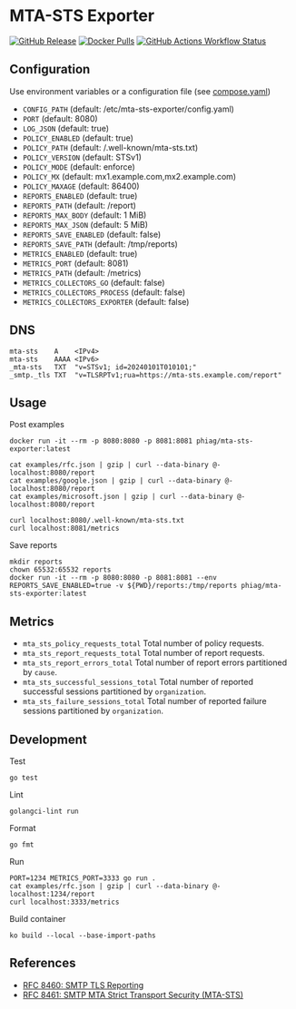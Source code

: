 # MTA-STS Exporter

[![GitHub Release](https://img.shields.io/github/v/release/phi-ag/mta-sts-exporter?style=for-the-badge)](https://github.com/phi-ag/mta-sts-exporter/releases/latest)
[![Docker Pulls](https://img.shields.io/docker/pulls/phiag/mta-sts-exporter?style=for-the-badge)](https://hub.docker.com/r/phiag/mta-sts-exporter)
[![GitHub Actions Workflow Status](https://img.shields.io/github/actions/workflow/status/phi-ag/mta-sts-exporter/check.yml?style=for-the-badge&label=Check)](https://github.com/phi-ag/mta-sts-exporter/actions)

## Configuration

Use environment variables or a configuration file (see [compose.yaml](compose.yaml))

- `CONFIG_PATH` (default: /etc/mta-sts-exporter/config.yaml)
- `PORT` (default: 8080)
- `LOG_JSON` (default: true)
- `POLICY_ENABLED` (default: true)
- `POLICY_PATH` (default: /.well-known/mta-sts.txt)
- `POLICY_VERSION` (default: STSv1)
- `POLICY_MODE` (default: enforce)
- `POLICY_MX` (default: mx1.example.com,mx2.example.com)
- `POLICY_MAXAGE` (default: 86400)
- `REPORTS_ENABLED` (default: true)
- `REPORTS_PATH` (default: /report)
- `REPORTS_MAX_BODY` (default: 1 MiB)
- `REPORTS_MAX_JSON` (default: 5 MiB)
- `REPORTS_SAVE_ENABLED` (default: false)
- `REPORTS_SAVE_PATH` (default: /tmp/reports)
- `METRICS_ENABLED` (default: true)
- `METRICS_PORT` (default: 8081)
- `METRICS_PATH` (default: /metrics)
- `METRICS_COLLECTORS_GO` (default: false)
- `METRICS_COLLECTORS_PROCESS` (default: false)
- `METRICS_COLLECTORS_EXPORTER` (default: false)

## DNS

    mta-sts    A    <IPv4>
    mta-sts    AAAA <IPv6>
    _mta-sts   TXT  "v=STSv1; id=20240101T010101;"
    _smtp._tls TXT  "v=TLSRPTv1;rua=https://mta-sts.example.com/report"

## Usage

Post examples

    docker run -it --rm -p 8080:8080 -p 8081:8081 phiag/mta-sts-exporter:latest

    cat examples/rfc.json | gzip | curl --data-binary @- localhost:8080/report
    cat examples/google.json | gzip | curl --data-binary @- localhost:8080/report
    cat examples/microsoft.json | gzip | curl --data-binary @- localhost:8080/report

    curl localhost:8080/.well-known/mta-sts.txt
    curl localhost:8081/metrics

Save reports

    mkdir reports
    chown 65532:65532 reports
    docker run -it --rm -p 8080:8080 -p 8081:8081 --env REPORTS_SAVE_ENABLED=true -v ${PWD}/reports:/tmp/reports phiag/mta-sts-exporter:latest

## Metrics

- `mta_sts_policy_requests_total` Total number of policy requests.
- `mta_sts_report_requests_total` Total number of report requests.
- `mta_sts_report_errors_total` Total number of report errors partitioned by `cause`.
- `mta_sts_successful_sessions_total` Total number of reported successful sessions partitioned by `organization`.
- `mta_sts_failure_sessions_total` Total number of reported failure sessions partitioned by `organization`.

## Development

Test

    go test

Lint

    golangci-lint run

Format

    go fmt

Run

    PORT=1234 METRICS_PORT=3333 go run .
    cat examples/rfc.json | gzip | curl --data-binary @- localhost:1234/report
    curl localhost:3333/metrics

Build container

    ko build --local --base-import-paths

## References

- [RFC 8460: SMTP TLS Reporting](https://www.rfc-editor.org/rfc/rfc8460.html)
- [RFC 8461: SMTP MTA Strict Transport Security (MTA-STS)](https://www.rfc-editor.org/rfc/rfc8461.html)
